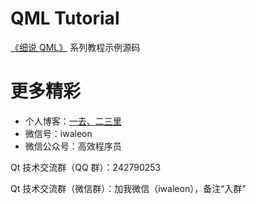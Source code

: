 ﻿# QML Tutorial

[《细说 QML》](https://waleon.blog.csdn.net/category_9267924.html) 系列教程示例源码

# 更多精彩

- 个人博客：[一去、二三里](https://waleon.blog.csdn.net/)
- 微信号：iwaleon
- 微信公众号：高效程序员

Qt 技术交流群（QQ 群）：242790253

Qt 技术交流群（微信群）：加我微信（iwaleon），备注“入群”
